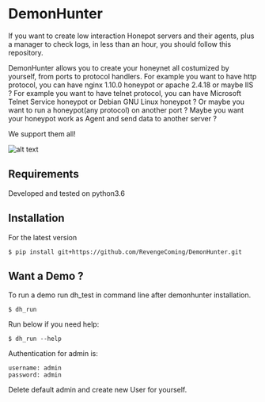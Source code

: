 # DemonHunter

If you want to create low interaction Honepot servers and their agents, plus a manager to check logs, in less than an hour, you should follow this repository.

DemonHunter allows you to create your honeynet all costumized by yourself, from ports to protocol handlers.
For example you want to have http protocol, you can have nginx 1.10.0 honeypot or apache 2.4.18 or maybe IIS ?
For example you want to have telnet protocol, you can have Microsoft Telnet Service honeypot or Debian GNU Linux honeypot ?
Or maybe you want to run a honeypot(any protocol) on another port ?
Maybe you want your honeypot work as Agent and send data to another server ?

We support them all!

![alt text](https://cloud.githubusercontent.com/assets/23046907/26075182/9e23721c-39c9-11e7-87fd-53e9633a02d1.jpg)


## Requirements
Developed and tested on python3.6

## Installation

For the latest version
```
$ pip install git+https://github.com/RevengeComing/DemonHunter.git
```

## Want a Demo ?

To run a demo run dh_test in command line after demonhunter installation.
```
$ dh_run
```

Run below if you need help:
```
$ dh_run --help
```

Authentication for admin is:
```
username: admin
password: admin
```

Delete default admin and create new User for yourself.